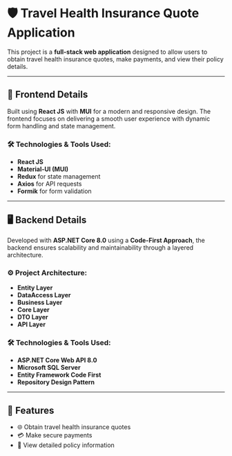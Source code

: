 # 🛡️ Travel Health Insurance Quote Application

This project is a **full-stack web application** designed to allow users to obtain travel health insurance quotes, make payments, and view their policy details.

---

## 🌟 Frontend Details

Built using **React JS** with **MUI** for a modern and responsive design. The frontend focuses on delivering a smooth user experience with dynamic form handling and state management.

### 🛠️ Technologies & Tools Used:
- **React JS**
- **Material-UI (MUI)**
- **Redux** for state management
- **Axios** for API requests
- **Formik** for form validation

---

## 🖥️ Backend Details

Developed with **ASP.NET Core 8.0** using a **Code-First Approach**, the backend ensures scalability and maintainability through a layered architecture.

### ⚙️ Project Architecture:
- **Entity Layer**
- **DataAccess Layer**
- **Business Layer**
- **Core Layer**
- **DTO Layer**
- **API Layer**

### 🛠️ Technologies & Tools Used:
- **ASP.NET Core Web API 8.0**
- **Microsoft SQL Server**
- **Entity Framework Code First**
- **Repository Design Pattern**

---

## 🚀 Features
- 🌐 Obtain travel health insurance quotes
- 💳 Make secure payments
- 📄 View detailed policy information
